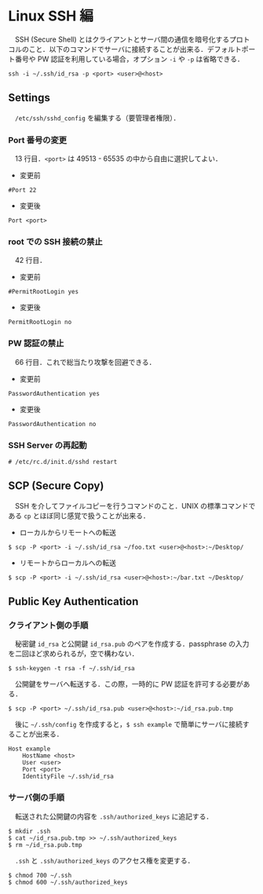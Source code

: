# Linux SSH 編

　SSH (Secure Shell) とはクライアントとサーバ間の通信を暗号化するプロトコルのこと．以下のコマンドでサーバに接続することが出来る．デフォルトポート番号や PW 認証を利用している場合，オプション `-i` や `-p` は省略できる．

```
ssh -i ~/.ssh/id_rsa -p <port> <user>@<host>
```


## Settings

　`/etc/ssh/sshd_config` を編集する（要管理者権限）．

### Port 番号の変更

　13 行目．`<port>` は 49513 - 65535 の中から自由に選択してよい．

- 変更前

```
#Port 22
```

- 変更後

```
Port <port>
```

### root での SSH 接続の禁止

　42 行目．

- 変更前

```
#PermitRootLogin yes
```

- 変更後

```
PermitRootLogin no
```

### PW 認証の禁止

　66 行目．これで総当たり攻撃を回避できる．

- 変更前

```
PasswordAuthentication yes
```

- 変更後

```
PasswordAuthentication no
```

### SSH Server の再起動

```
# /etc/rc.d/init.d/sshd restart
```

## SCP (Secure Copy)

　SSH を介してファイルコピーを行うコマンドのこと．UNIX の標準コマンドである `cp` とほぼ同じ感覚で扱うことが出来る．

- ローカルからリモートへの転送

```
$ scp -P <port> -i ~/.ssh/id_rsa ~/foo.txt <user>@<host>:~/Desktop/
```

- リモートからローカルへの転送

```
$ scp -P <port> -i ~/.ssh/id_rsa <user>@<host>:~/bar.txt ~/Desktop/ 
```

## Public Key Authentication

### クライアント側の手順

　秘密鍵 `id_rsa` と公開鍵 `id_rsa.pub` のペアを作成する．passphrase の入力を二回ほど求められるが，空で構わない．


```
$ ssh-keygen -t rsa -f ~/.ssh/id_rsa
```

　公開鍵をサーバへ転送する．この際，一時的に PW 認証を許可する必要がある．

```
$ scp -P <port> ~/.ssh/id_rsa.pub <user>@<host>:~/id_rsa.pub.tmp
```

　後に `~/.ssh/config` を作成すると，`$ ssh example` で簡単にサーバに接続することが出来る．

```~/.ssh/config
Host example
    HostName <host>
    User <user>
    Port <port>
    IdentityFile ~/.ssh/id_rsa
```

### サーバ側の手順

　転送された公開鍵の内容を `.ssh/authorized_keys` に追記する．

```
$ mkdir .ssh
$ cat ~/id_rsa.pub.tmp >> ~/.ssh/authorized_keys
$ rm ~/id_rsa.pub.tmp
```

　`.ssh` と `.ssh/authorized_keys` のアクセス権を変更する．

```
$ chmod 700 ~/.ssh
$ chmod 600 ~/.ssh/authorized_keys
```